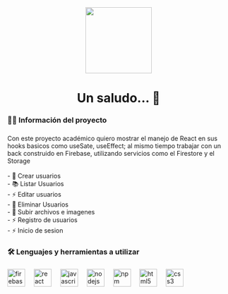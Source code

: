 <div align="center">
  <img height="150" src="https://encrypted-tbn0.gstatic.com/images?q=tbn:ANd9GcQq2ay37_Zr6khUJiFqoK1djTvQBDcZWLQsKOX8lHFhFQ&s"  />
</div>

###


<h1 align="center">Un saludo... 👋</h1>

###

<h3 align="left">👩‍💻  Información del proyecto</h3>

###

<p align="left">Con este proyecto académico quiero mostrar el manejo de React en sus hooks basicos como useSate, useEffect; al mismo tiempo trabajar con un back construido en Firebase, utilizando servicios como el Firestore y el Storage<br><br>- 🔭 Crear usuarios<br>- 📚 Listar Usuarios<br>- ⚡ Editar usuarios<br>- 🔭 Eliminar Usuarios<br>- 🔭 Subir archivos e imagenes<br>- ⚡ Registro de usuarios<br>- ⚡ Inicio de sesion</p>

###

<h3 align="left">🛠 Lenguajes y herramientas a utilizar</h3>

###

<div align="left">
  <img src="https://cdn.jsdelivr.net/gh/devicons/devicon/icons/firebase/firebase-plain-wordmark.svg" height="40" alt="firebase logo"  />
  <img width="12" />
  <img src="https://cdn.jsdelivr.net/gh/devicons/devicon/icons/react/react-original.svg" height="40" alt="react logo"  />
  <img width="12" />
  <img src="https://cdn.jsdelivr.net/gh/devicons/devicon/icons/javascript/javascript-original.svg" height="40" alt="javascript logo"  />
  <img width="12" />
  <img src="https://cdn.jsdelivr.net/gh/devicons/devicon/icons/nodejs/nodejs-original.svg" height="40" alt="nodejs logo"  />
  <img width="12" />
  <img src="https://cdn.jsdelivr.net/gh/devicons/devicon/icons/npm/npm-original-wordmark.svg" height="40" alt="npm logo"  />
  <img width="12" />
  <img src="https://cdn.jsdelivr.net/gh/devicons/devicon/icons/html5/html5-original.svg" height="40" alt="html5 logo"  />
  <img width="12" />
  <img src="https://cdn.jsdelivr.net/gh/devicons/devicon/icons/css3/css3-original.svg" height="40" alt="css3 logo"  />
</div>

###
